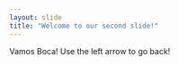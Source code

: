 ```yaml
---
layout: slide
title: "Welcome to our second slide!"
---
```

Vamos Boca!
Use the left arrow to go back!
